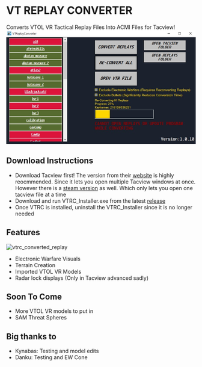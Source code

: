 # VT REPLAY CONVERTER
Converts VTOL VR Tactical Replay Files Into ACMI Files for Tacview!
![vtrc_image](https://github.com/LSantos2003/VTReplayConverter/blob/master/VTReplayConverter/ReadmeResources/vtrc_image.jpg)

## Download Instructions
- Download Tacview first! The version from their [website](https://www.tacview.net/product/about/en/) is highly reocmmended. Since it lets you open multiple Tacview windows at once. However there is a [steam version](https://store.steampowered.com/app/1174860/Tacview/) as well. Which only lets you open one tacview file at a time
- Download and run VTRC_Installer.exe from the latest [release](https://github.com/LSantos2003/VTReplayConverter/releases)
- Once VTRC is installed, uninstall the VTRC_Installer since it is no longer needed


## Features
![vtrc_converted_replay](https://github.com/LSantos2003/VTReplayConverter/blob/master/VTReplayConverter/ReadmeResources/vtrc_converted_replay.gif)
- Electronic Warfare Visuals
- Terrain Creation
- Imported VTOL VR Models 
- Radar lock displays (Only in Tacview advanced sadly)
## Soon To Come
- More VTOL VR models to put in 
- SAM Threat Spheres

## Big thanks to 
- Kynabas: Testing and model edits
- Danku: Testing and EW Cone
